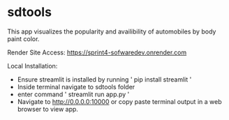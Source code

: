 # sdtools
This app visualizes the popularity and availibility of automobiles by body paint color.

Render Site Access:
https://sprint4-sofwaredev.onrender.com

Local Installation:
- Ensure streamlit is installed by running ' pip install streamlit '
- Inside terminal navigate to sdtools folder
- enter command ' streamlit run app.py '
- Navigate to http://0.0.0.0:10000 or copy paste terminal output in a web browser to view app. 
